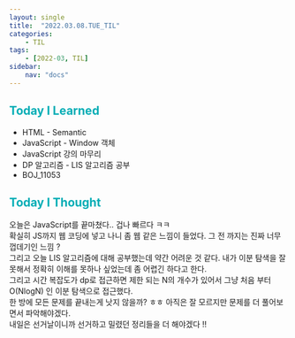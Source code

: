 ```yaml
---
layout: single
title:  "2022.03.08.TUE_TIL"
categories: 
    - TIL
tags: 
    - [2022-03, TIL]
sidebar:
    nav: "docs"
---
```



## <a style="color:#00adb5">Today I Learned</a>
- HTML - Semantic
- JavaScript - Window 객체
- JavaScript 강의 마무리
- DP 알고리즘 - LIS 알고리즘 공부
- BOJ_11053


## <a style="color:#00adb5">Today I Thought</a>
오늘은 JavaScript를 끝마쳤다.. 겁나 빠르다 ㅋㅋ<br>
확실히 JS까지 웹 코딩에 넣고 나니 좀 웹 같은 느낌이 들었다. 그 전 까지는 진짜 너무 껍데기인 느낌 ?<br>
그리고 오늘 LIS 알고리즘에 대해 공부했는데 약간 어려운 것 같다. 내가 이분 탐색을 잘 못해서 정확히 이해를 못하나 싶었는데 좀 어렵긴 하다고 한다.<br>
그리고 시간 복잡도가 dp로 접근하면 제한 되는 N의 개수가 있어서 그냥 처음 부터 O(NlogN) 인 이분 탐색으로 접근했다.<br>
한 방에 모든 문제를 끝내는게 낫지 않을까? ㅎㅎ 아직은 잘 모르지만 문제를 더 풀어보면서 파악해야겠다. <br>
내일은 선거날이니까 선거하고 밀렸던 정리들을 더 해야겠다 !!